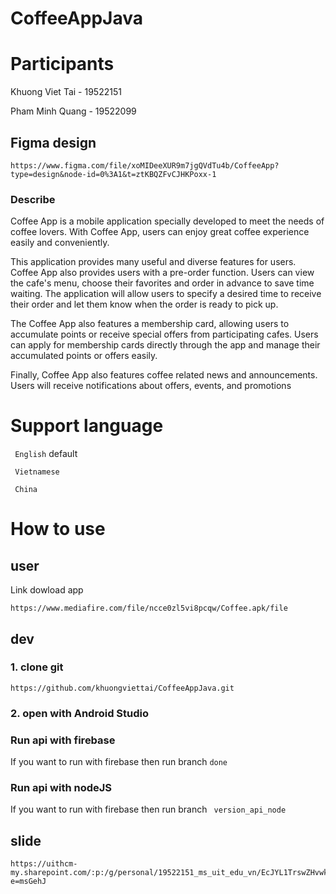 # CoffeeAppJava

# Participants

Khuong Viet Tai - 19522151

Pham Minh Quang - 19522099

## Figma design

```
https://www.figma.com/file/xoMIDeeXUR9m7jgQVdTu4b/CoffeeApp?type=design&node-id=0%3A1&t=ztKBQZFvCJHKPoxx-1
```


### Describe


Coffee App is a mobile application specially developed to meet the needs of coffee lovers. With Coffee App, users can enjoy great coffee experience easily and conveniently.

This application provides many useful and diverse features for users.
  Coffee App also provides users with a pre-order function. Users can view the cafe's menu, choose their favorites and order in advance to save time waiting. The application will allow users to specify a desired time to receive their order and let them know when the order is ready to pick up.

The Coffee App also features a membership card, allowing users to accumulate points or receive special offers from participating cafes. Users can apply for membership cards directly through the app and manage their accumulated points or offers easily.

Finally, Coffee App also features coffee related news and announcements. Users will receive notifications about offers, events, and promotions




# Support language


```  English ``` default

```  Vietnamese ```

```  China ```


# How to use

## user 

Link dowload app
```
https://www.mediafire.com/file/ncce0zl5vi8pcqw/Coffee.apk/file
```



## dev

### 1. clone git
```
https://github.com/khuongviettai/CoffeeAppJava.git
```

### 2. open with Android Studio

### Run api with firebase

If you want to run with firebase then run branch ``` done ```


### Run api with nodeJS

If you want to run with firebase then run branch ```  version_api_node ```



## slide 

```
https://uithcm-my.sharepoint.com/:p:/g/personal/19522151_ms_uit_edu_vn/EcJYL1TrswZHvwkLQVHK3yoBnEMwLuVywARUPKP6OFp5aQ?e=msGehJ
```

